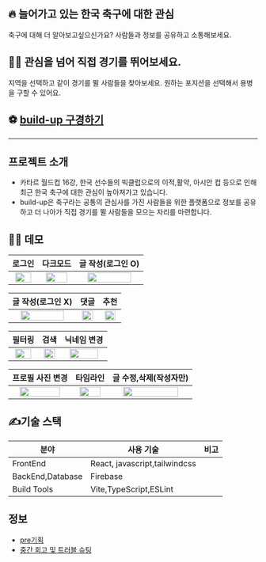 ## 🔥 늘어가고 있는 한국 축구에 대한 관심

축구에 대해 더 알아보고싶으신가요?
사람들과 정보를 공유하고 소통해보세요.

## 🙋‍♂️ 관심을 넘어 직접 경기를 뛰어보세요.

지역을 선택하고 같이 경기를 뛸 사람들을 찾아보세요.
원하는 포지션을 선택해서 용병을 구할 수 있어요.

## ⚽ [build-up 구경하기](https://build-up-4925c.web.app/free)

---

## 프로젝트 소개

- 카타르 월드컵 16강, 한국 선수들의 빅클럽으로의 이적,활약, 아시안 컵 등으로 인해 최근 한국 축구에 대한 관심이 높아져가고 있습니다.
- build-up은 축구라는 공통의 관심사를 가진 사람들을 위한 플랫폼으로 정보를 공유하고 더 나아가 직접 경기를 뛸 사람들을 모으는 자리를 마련합니다.

## 🤹‍♀️ 데모

|                                                 로그인                                                  |                                                다크모드                                                 |                                            글 작성(로그인 O)                                            |
| :-----------------------------------------------------------------------------------------------------: | :-----------------------------------------------------------------------------------------------------: | :-----------------------------------------------------------------------------------------------------: |
| <img src='https://github.com/DxxxHxx/build-up/assets/111565040/699b11ba-5cf9-47e4-b534-77165d234639' width='85%' /> | <img src='https://github.com/DxxxHxx/build-up/assets/111565040/c8e48610-4886-498e-92c5-bb087a4ce6e7' width='85%' /> | <img src='https://github.com/DxxxHxx/build-up/assets/111565040/67c47c4d-f51b-44c4-afbd-f10acdde6766' width='85%' /> |

|                                            글 작성(로그인 X)                                            |                                                  댓글                                                   |                                                  추천                                                   |
| :-----------------------------------------------------------------------------------------------------: | :-----------------------------------------------------------------------------------------------------: | :-----------------------------------------------------------------------------------------------------: |
| <img src='https://github.com/DxxxHxx/build-up/assets/111565040/510b8e5d-5069-4d41-9d07-f0ec7e98460b' width='85%' /> | <img src='https://github.com/DxxxHxx/build-up/assets/111565040/3079a45f-b5e3-4744-9734-3aed19782377' width='85%' /> | <img src='https://github.com/DxxxHxx/build-up/assets/111565040/eb270195-92ee-49b7-8b85-a48205730cbb' width='85%' /> |

|                                                 필터링                                                  |                                                  검색                                                   |                                               닉네임 변경                                               |
| :-----------------------------------------------------------------------------------------------------: | :-----------------------------------------------------------------------------------------------------: | :-----------------------------------------------------------------------------------------------------: |
| <img src='https://github.com/DxxxHxx/build-up/assets/111565040/41e28f3e-8882-4ddb-a01c-6d07729ce1b8' width='85%' /> | <img src='https://github.com/DxxxHxx/build-up/assets/111565040/a8431f07-f94b-4118-8e44-d186d5456b86' width='85%' /> | <img src='https://github.com/DxxxHxx/build-up/assets/111565040/bb74ba7e-14f4-4afd-8b08-c9304b8523a5' width='85%' /> |

|                                            프로필 사진 변경                                             |                                                타임라인                                                 |                                         글 수정,삭제(작성자만)                                          |
| :-----------------------------------------------------------------------------------------------------: | :-----------------------------------------------------------------------------------------------------: | :-----------------------------------------------------------------------------------------------------: |
| <img src='https://github.com/DxxxHxx/build-up/assets/111565040/b286ff0c-01e8-4610-86ba-d927fde41e0a' width='85%' /> | <img src='https://github.com/DxxxHxx/build-up/assets/111565040/3d57e8d1-3f8a-4879-b0a3-0cac22a36fd9' width='85%' /> | <img src='https://github.com/DxxxHxx/build-up/assets/111565040/bac0079e-79a5-4521-8d08-9139da20c137' width='85%' /> |

## ✍️기술 스택

| 분야             | 사용 기술                     | 비고 |
| ---------------- | ----------------------------- | ---- |
| FrontEnd         | React, javascript,tailwindcss |
| BackEnd,Database | Firebase                      |
| Build Tools      | Vite,TypeScript,ESLint        |

## 정보

- [pre기획](https://daffy-check-36e.notion.site/Pre-4955428bc8f442a6a09124d81e0f0dd9?pvs=4)
- [중간 회고 및 트러블 슈팅](https://daffy-check-36e.notion.site/708a07101e7f440baf6185846ffc14ca)
